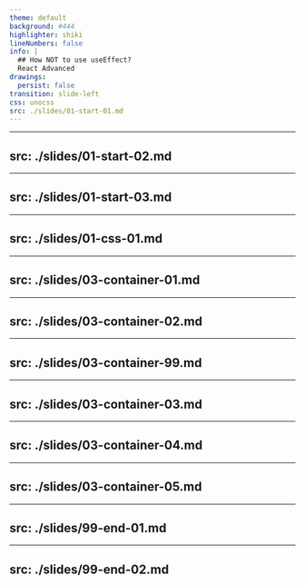```yaml
---
theme: default
background: #444
highlighter: shiki
lineNumbers: false
info: |
  ## How NOT to use useEffect?
  React Advanced
drawings:
  persist: false
transition: slide-left
css: unocss
src: ./slides/01-start-01.md
---
```


---
src: ./slides/01-start-02.md
---

---
src: ./slides/01-start-03.md
---

---
src: ./slides/01-css-01.md
---

---
src: ./slides/03-container-01.md
---

---
src: ./slides/03-container-02.md
---

---
src: ./slides/03-container-99.md
---

---
src: ./slides/03-container-03.md
---

---
src: ./slides/03-container-04.md
---

---
src: ./slides/03-container-05.md
---

---
src: ./slides/99-end-01.md
---

---
src: ./slides/99-end-02.md
---
